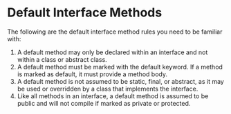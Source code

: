 # Default Interface Methods
The following are the default interface method rules you need to be familiar with:
1. A default method may only be declared within an interface and not within a class or abstract class.
2. A default method must be marked with the default keyword. If a method is marked as default, it must provide a method body.
3. A default method is not assumed to be static, final, or abstract, as it may be used or overridden by a class that implements the interface.
4. Like all methods in an interface, a default method is assumed to be public and will not compile if marked as private or protected.